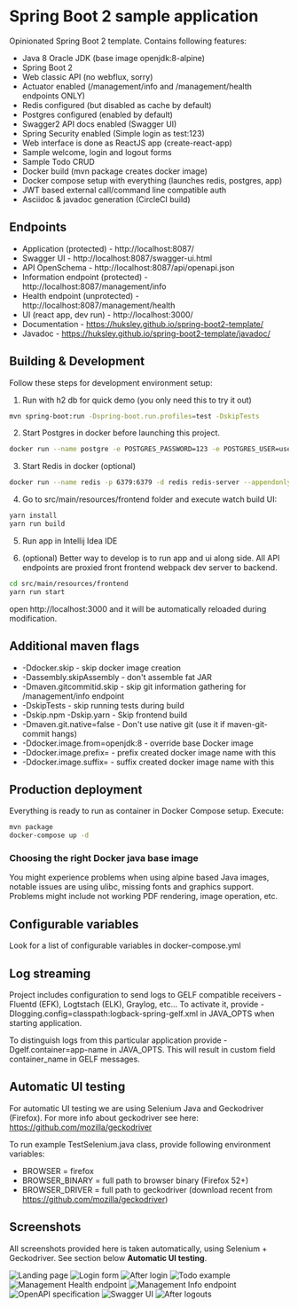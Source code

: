 # Spring Boot 2 sample application

Opinionated Spring Boot 2 template.
Contains following features:

  * Java 8 Oracle JDK (base image openjdk:8-alpine)
  * Spring Boot 2 
  * Web classic API (no webflux, sorry)
  * Actuator enabled (/management/info and /management/health endpoints ONLY)
  * Redis configured (but disabled as cache by default)
  * Postgres configured (enabled by default)
  * Swagger2 API docs enabled (Swagger UI)
  * Spring Security enabled (Simple login as test:123)
  * Web interface is done as ReactJS app (create-react-app)
  * Sample welcome, login and logout forms
  * Sample Todo CRUD
  * Docker build (mvn package creates docker image) 
  * Docker compose setup with everything (launches redis, postgres, app)
  * JWT based external call/command line compatible auth
  * Asciidoc & javadoc generation (CircleCI build)
  
## Endpoints

  * Application (protected) - http://localhost:8087/
  * Swagger UI - http://localhost:8087/swagger-ui.html
  * API OpenSchema - http://localhost:8087/api/openapi.json
  * Information endpoint (protected) - http://localhost:8087/management/info
  * Health endpoint (unprotected) - http://localhost:8087/management/health
  * UI (react app, dev run) - http://localhost:3000/
  * Documentation - https://huksley.github.io/spring-boot2-template/
  * Javadoc - https://huksley.github.io/spring-boot2-template/javadoc/
 
## Building & Development

Follow these steps for development environment setup:

1. Run with h2 db for quick demo (you only need this to try it out)

```bash
mvn spring-boot:run -Dspring-boot.run.profiles=test -DskipTests
```

2. Start Postgres in docker before launching this project.

```bash
docker run --name postgre -e POSTGRES_PASSWORD=123 -e POSTGRES_USER=user -e POSTGRES_DB=test -p 5432:5432 -d postgres
```

3. Start Redis in docker (optional)

```bash
docker run --name redis -p 6379:6379 -d redis redis-server --appendonly yes
```

4. Go to src/main/resources/frontend folder and execute watch build UI:

```bash
yarn install
yarn run build
```

5. Run app in Intellij Idea IDE

6. (optional) Better way to develop is to run app and ui along side. All API endpoints are proxied front frontend webpack dev server to backend.

```bash
cd src/main/resources/frontend
yarn run start
```

open http://localhost:3000 and it will be automatically reloaded during modification.

## Additional maven flags

  * -Ddocker.skip - skip docker image creation
  * -Dassembly.skipAssembly - don't assemble fat JAR 
  * -Dmaven.gitcommitid.skip - skip git information gathering for /management/info endpoint
  * -DskipTests - skip running tests during build
  * -Dskip.npm -Dskip.yarn - Skip frontend build
  * -Dmaven.git.native=false - Don't use native git (use it if maven-git-commit hangs)
  * -Ddocker.image.from=openjdk:8 - override base Docker image
  * -Ddocker.image.prefix= - prefix created docker image name with this
  * -Ddocker.image.suffix= - suffix created docker image name with this 

## Production deployment

Everything is ready to run as container in Docker Compose setup.
Execute:

```bash
mvn package
docker-compose up -d
```

### Choosing the right Docker java base image

You might experience problems when using alpine based Java images, notable issues are using ulibc, missing fonts and graphics support. Problems might include not working PDF rendering, image operation, etc.

## Configurable variables

Look for a list of configurable variables in docker-compose.yml

## Log streaming

Project includes configuration to send logs to GELF compatible receivers - Fluentd (EFK), Logtstach (ELK), Graylog, etc...
To activate it, provide -Dlogging.config=classpath:logback-spring-gelf.xml in JAVA_OPTS when starting application.

To distinguish logs from this particular application provide -Dgelf.container=app-name in JAVA_OPTS. This will result in custom field container_name in GELF messages.

## Automatic UI testing

For automatic UI testing we are using Selenium Java and Geckodriver (Firefox).
For more info about geckodriver see here: https://github.com/mozilla/geckodriver

To run example TestSelenium.java class, provide following environment variables:

  * BROWSER = firefox
  * BROWSER_BINARY = full path to browser binary (Firefox 52+)
  * BROWSER_DRIVER = full path to geckodriver (download recent from https://github.com/mozilla/geckodriver)

## Screenshots

All screenshots provided here is taken automatically, using Selenium + Geckodriver. 
See section below __Automatic UI testing__.  
                                   
![Landing page](screenshot-landing.png)
![Login form](screenshot-login.png)
![After login](screenshot-loggedin.png)
![Todo example](screenshot-todo.png)
![Management Health endpoint](screenshot-management-health.png)
![Management Info endpoint](screenshot-management-info.png)
![OpenAPI specification](screenshot-openapi-json.png)
![Swagger UI](screenshot-swagger-ui.png) 
![After logout](screenshot-loggedout.png)s